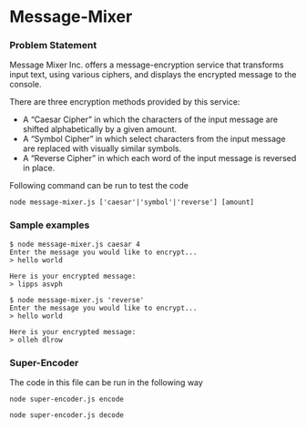 # Message-Mixer

### Problem Statement

Message Mixer Inc. offers a message-encryption service that transforms input text, using various ciphers, and displays the encrypted message to the console.

There are three encryption methods provided by this service:

- A “Caesar Cipher” in which the characters of the input message are shifted alphabetically by a given amount.
- A “Symbol Cipher” in which select characters from the input message are replaced with visually similar symbols.
- A “Reverse Cipher” in which each word of the input message is reversed in place.

Following command can be run to test the code

```
node message-mixer.js ['caesar'|'symbol'|'reverse'] [amount]
```

### Sample examples

```
$ node message-mixer.js caesar 4
Enter the message you would like to encrypt...
> hello world
 
Here is your encrypted message:
> lipps asvph
 
$ node message-mixer.js 'reverse'
Enter the message you would like to encrypt...
> hello world
 
Here is your encrypted message:
> olleh dlrow
```

### Super-Encoder

The code in this file can be run in the following way

```
node super-encoder.js encode

node super-encoder.js decode
```
